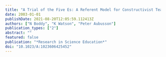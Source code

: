 ```yaml
---
title: "A Trial of the Five Es: A Referent Model for Constructivist Teaching and Learning"
date: 2003-01-01
publishDate: 2021-08-20T12:05:59.112413Z
authors: ["N Boddy", "K Watson", "Peter Aubusson"]
publication_types: ["2"]
abstract: ""
featured: false
publication: "*Research in Science Education*"
doi: "10.1023/A:1023606425452"
---
```


